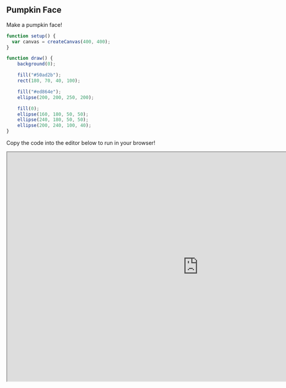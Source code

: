 ## Pumpkin Face

<script src="p5/p5.js"></script>
<script src="face.js"></script>

Make a pumpkin face!

<div id="sketch">
</div>

```javascript
function setup() {
  var canvas = createCanvas(400, 400);
}

function draw() {
    background(0);

    fill("#50ad2b");
    rect(180, 70, 40, 100);

    fill("#ed864e");
    ellipse(200, 200, 250, 200);

    fill(0);
    ellipse(160, 180, 50, 50);
    ellipse(240, 180, 50, 50);
    ellipse(200, 240, 100, 40);
}
```

Copy the code into the editor below to run in your browser!

<iframe id="editor"
    title="p5.js web editor embed"
    width="1000"
    height="600"
    src="https://editor.p5js.org/">
</iframe>

<script src="godark.js"></script>



